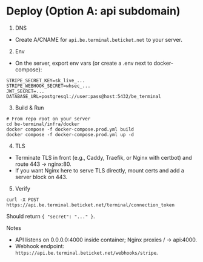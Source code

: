 # Deploy (Option A: api subdomain)

1) DNS
- Create A/CNAME for `api.be.terminal.beticket.net` to your server.

2) Env
- On the server, export env vars (or create a .env next to docker-compose):
```
STRIPE_SECRET_KEY=sk_live_...
STRIPE_WEBHOOK_SECRET=whsec_...
JWT_SECRET=...
DATABASE_URL=postgresql://user:pass@host:5432/be_terminal
```

3) Build & Run
```
# From repo root on your server
cd be-terminal/infra/docker
docker compose -f docker-compose.prod.yml build
docker compose -f docker-compose.prod.yml up -d
```

4) TLS
- Terminate TLS in front (e.g., Caddy, Traefik, or Nginx with certbot) and route 443 → nginx:80.
- If you want Nginx here to serve TLS directly, mount certs and add a server block on 443.

5) Verify
```
curl -X POST https://api.be.terminal.beticket.net/terminal/connection_token
```
Should return `{ "secret": "..." }`.

Notes
- API listens on 0.0.0.0:4000 inside container; Nginx proxies / → api:4000.
- Webhook endpoint: `https://api.be.terminal.beticket.net/webhooks/stripe`.
